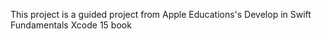 This project is a guided project from Apple Educations's Develop in Swift Fundamentals Xcode 15 book
